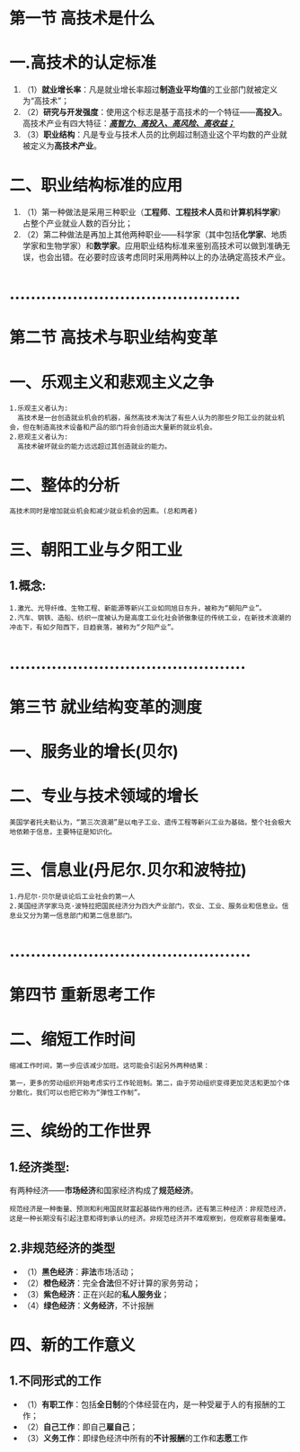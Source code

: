 # **第一节** **高技术是什么**

# 一.**高技术的认定标准**

1. （1）**就业增长率**：凡是就业增长率超过**制造业平均值**的工业部门就被定义为“高技术”；
2. （2）**研究与开发强度**：使用这个标志是基于高技术的一个特征——**高投入**。高技术产业有四大特征：**<u>*高智力、高投入、高风险、高收益；*</u>**
3. （3）**职业结构**：凡是专业与技术人员的比例超过制造业这个平均数的产业就被定义为**高技术产业**。

# 二、职业结构标准的应用

1. （1）第一种做法是采用三种职业（**工程师**、**工程技术人员**和**计算机科学家**）占整个产业就业人数的百分比；
2. （2）第二种做法是再加上其他两种职业——科学家（其中包括**化学家**、地质学家和生物学家）和**数学家**。应用职业结构标准来鉴别高技术可以做到准确无误，也会出错。在必要时应该考虑同时采用两种以上的办法确定高技术产业。

# ............................................

# **第二节** **高技术与职业结构变革**

# 一、乐观主义和悲观主义之争

~~~
1.乐观主义者认为:
  高技术是一台创造就业机会的机器，虽然高技术淘汰了有些人认为的那些夕阳工业的就业机会，但在制造高技术设备和产品的部门将会创造出大量新的就业机会。
2.悲观主义者认为:
  高技术破坏就业的能力远远超过其创造就业的能力。
~~~

# 二、整体的分析

~~~
高技术同时是增加就业机会和减少就业机会的因素。(总和两者) 
~~~

# 三、朝阳工业与夕阳工业

## 1.概念:

~~~
1.激光、光导纤维、生物工程、新能源等新兴工业如同旭日东升，被称为“朝阳产业”。
2.汽车、钢铁、造船、纺织一度被认为是高度工业化社会骄傲象征的传统工业，在新技术浪潮的冲击下，有如夕阳西下，日趋衰落，被称为“夕阳产业”。
~~~

# .............................................

# **第三节** **就业结构变革的测度**

# 一、服务业的增长(贝尔)

# 二、专业与技术领域的增长

~~~
美国学者托夫勒认为，“第三次浪潮”是以电子工业、遗传工程等新兴工业为基础，整个社会极大地依赖于信息，主要特征是知识化。
~~~

# 三、信息业(丹尼尔.贝尔和波特拉)

~~~
1.丹尼尔·贝尔是谈论后工业社会的第一人
2.美国经济学家马克·波特拉把国民经济分为四大产业部门，农业、工业、服务业和信息业。信息业又分为第一信息部门和第二信息部门。
~~~

# ..............................................

# **第四节** **重新思考工作**

# 二、缩短工作时间

~~~
缩减工作时间，第一步应该减少加班。这可能会引起另外两种结果：

第一，更多的劳动组织开始考虑实行工作轮班制。第二，由于劳动组织变得更加灵活和更加个体分散化，我们可以也把它称为“弹性工作制”。
~~~

# 三、缤纷的工作世界

## 1.经济类型:

有两种经济——**市场经济**和国家经济构成了**规范经济**。

~~~
规范经济是一种衡量、预测和利用国民财富起基础作用的经济。还有第三种经济：非规范经济，这是一种长期没有引起注意和得到承认的经济。非规范经济并不难观察到，但观察容易衡量难。
~~~

## 2.**非规范经济的类型**

- （1）**黑色经济**：**非法**市场活动；
- （2）**橙色经济**：完全**合法**但不好计算的家务劳动；
- （3）**紫色经济**：正在兴起的**私人服务业**；
- （4）**绿色经济**：**义务经济**，不计报酬

# 四、新的工作意义

## 1.**不同形式的工作**

- （1）**有职工作**：包括**全日制**的个体经营在内，是一种受雇于人的有报酬的工作；
- （2）**自己工作**：即自己**雇自己**；
- （3）**义务工作**：即绿色经济中所有的**不计报酬**的工作和**志愿**工作

